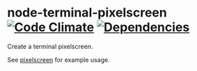 node-terminal-pixelscreen [![Code Climate](https://codeclimate.com/github/d-simon/node-terminal-pixelscreen.png)](https://codeclimate.com/github/d-simon/node-terminal-pixelscreen) [![Dependencies](https://david-dm.org/d-simon/node-terminal-pixelscreen.png)](https://david-dm.org/d-simon/node-terminal-pixelscreen)
=========================

Create a terminal pixelscreen.

See [pixelscreen](https://github.com/d-simon/node-pixelscreen) for example usage.
